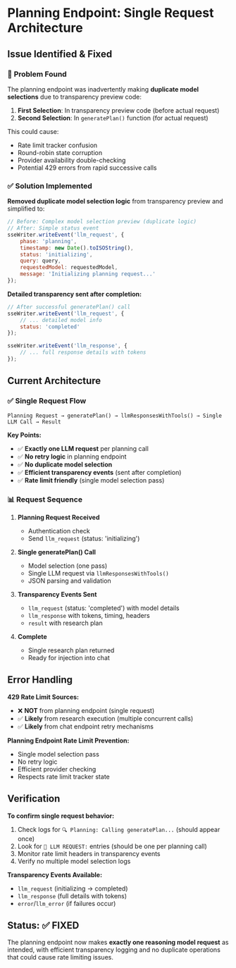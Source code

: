 # Planning Endpoint: Single Request Architecture

## Issue Identified & Fixed

### 🚨 **Problem Found**
The planning endpoint was inadvertently making **duplicate model selections** due to transparency preview code:

1. **First Selection**: In transparency preview code (before actual request)
2. **Second Selection**: In `generatePlan()` function (for actual request)

This could cause:
- Rate limit tracker confusion
- Round-robin state corruption  
- Provider availability double-checking
- Potential 429 errors from rapid successive calls

### ✅ **Solution Implemented**

**Removed duplicate model selection logic** from transparency preview and simplified to:

```javascript
// Before: Complex model selection preview (duplicate logic)
// After: Simple status event
sseWriter.writeEvent('llm_request', {
    phase: 'planning',
    timestamp: new Date().toISOString(),
    status: 'initializing',
    query: query,
    requestedModel: requestedModel,
    message: 'Initializing planning request...'
});
```

**Detailed transparency sent after completion:**
```javascript
// After successful generatePlan() call
sseWriter.writeEvent('llm_request', {
    // ... detailed model info
    status: 'completed'
});

sseWriter.writeEvent('llm_response', {
    // ... full response details with tokens
});
```

## Current Architecture

### ✅ **Single Request Flow**

```
Planning Request → generatePlan() → llmResponsesWithTools() → Single LLM Call → Result
```

**Key Points:**
- ✅ **Exactly one LLM request** per planning call
- ✅ **No retry logic** in planning endpoint  
- ✅ **No duplicate model selection**
- ✅ **Efficient transparency events** (sent after completion)
- ✅ **Rate limit friendly** (single model selection pass)

### 📊 **Request Sequence**

1. **Planning Request Received**
   - Authentication check
   - Send `llm_request` (status: 'initializing')

2. **Single generatePlan() Call**
   - Model selection (one pass)
   - Single LLM request via `llmResponsesWithTools()`
   - JSON parsing and validation

3. **Transparency Events Sent**
   - `llm_request` (status: 'completed') with model details
   - `llm_response` with tokens, timing, headers
   - `result` with research plan

4. **Complete**
   - Single research plan returned
   - Ready for injection into chat

## Error Handling

**429 Rate Limit Sources:**
- ❌ **NOT** from planning endpoint (single request)
- ✅ **Likely** from research execution (multiple concurrent calls)
- ✅ **Likely** from chat endpoint retry mechanisms

**Planning Endpoint Rate Limit Prevention:**
- Single model selection pass
- No retry logic
- Efficient provider checking
- Respects rate limit tracker state

## Verification

**To confirm single request behavior:**
1. Check logs for `🔍 Planning: Calling generatePlan...` (should appear once)
2. Look for `🤖 LLM REQUEST:` entries (should be one per planning call)
3. Monitor rate limit headers in transparency events
4. Verify no multiple model selection logs

**Transparency Events Available:**
- `llm_request` (initializing → completed)
- `llm_response` (full details with tokens)
- `error`/`llm_error` (if failures occur)

## Status: ✅ FIXED

The planning endpoint now makes **exactly one reasoning model request** as intended, with efficient transparency logging and no duplicate operations that could cause rate limiting issues.